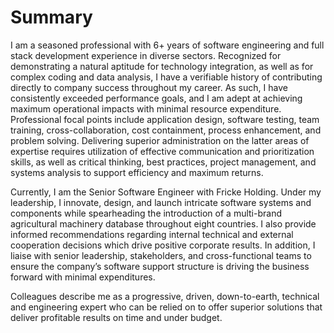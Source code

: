 # Summary
I am a seasoned professional with 6+ years of software engineering and full stack development experience in diverse sectors. Recognized for demonstrating a natural aptitude for technology integration, as well as for complex coding and data analysis, I have a verifiable history of contributing directly to company success throughout my career. As such, I have consistently exceeded performance goals, and I am adept at achieving maximum operational impacts with minimal resource expenditure. Professional focal points include application design, software testing, team training, cross-collaboration, cost containment, process enhancement, and problem solving. Delivering superior administration on the latter areas of expertise requires utilization of effective communication and prioritization skills, as well as critical thinking, best practices, project management, and systems analysis to support efficiency and maximum returns. 

Currently, I am the Senior Software Engineer with Fricke Holding. Under my leadership, I innovate, design, and launch intricate software systems and components while spearheading the introduction of a multi-brand agricultural machinery database throughout eight countries. I also provide informed recommendations regarding internal technical and external cooperation decisions which drive positive corporate results. In addition, I liaise with senior leadership, stakeholders, and cross-functional teams to ensure the company’s software support structure is driving the business forward with minimal expenditures.

Colleagues describe me as a progressive, driven, down-to-earth, technical and engineering expert who can be relied on to offer superior solutions that deliver profitable results on time and under budget.